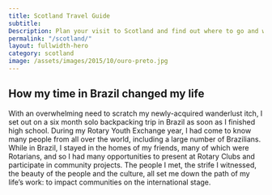 ```yaml
---
title: Scotland Travel Guide
subtitle:
Description: Plan your visit to Scotland and find out where to go and what to do in Scotland. Read about itineraries, activities, places to stay and travel essentials...
permalink: "/scotland/"
layout: fullwidth-hero
category: scotland
image: /assets/images/2015/10/ouro-preto.jpg
---
```


## How my time in Brazil changed my life

With an overwhelming need to scratch my newly-acquired wanderlust itch, I set out on a six month solo backpacking trip in Brazil as soon as I finished high school. During my Rotary Youth Exchange year, I had come to know many people from all over the world, including a large number of Brazilians. While in Brazil, I stayed in the homes of my friends, many of which were Rotarians, and so I had many opportunities to present at Rotary Clubs and participate in community projects. The people I met, the strife I witnessed, the beauty of the people and the culture, all set me down the path of my life’s work: to impact communities on the international stage.
